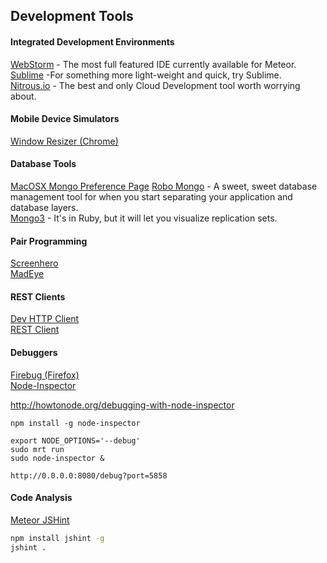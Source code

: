  
 

## Development Tools


#### Integrated Development Environments  
[WebStorm](http://www.jetbrains.com/webstorm/) - The most full featured IDE currently available for Meteor. 
[Sublime](http://www.sublimetext.com/) -For something more light-weight and quick, try Sublime.   
[Nitrous.io](https://www.nitrous.io/) - The best and only Cloud Development tool worth worrying about.  
  

#### Mobile Device Simulators  
[Window Resizer (Chrome)](https://chrome.google.com/webstore/detail/window-resizer/kkelicaakdanhinjdeammmilcgefonfh)    
  
#### Database Tools
[MacOSX Mongo Preference Page](http://blog.mongodb.org/post/28925264384/macosx-preferences-pane-for-mongodb) [Robo Mongo](http://robomongo.org/) - A sweet, sweet database management tool for when you start separating your application and database layers.   
[Mongo3](http://mongo3.com/) - It's in Ruby, but it will let you visualize replication sets.   


#### Pair Programming  
[Screenhero](http://screenhero.com/download.html?src=btn)      
[MadEye](http://madeye.io/get-started)  
  

#### REST Clients  
[Dev HTTP Client](https://chrome.google.com/webstore/detail/dev-http-client/aejoelaoggembcahagimdiliamlcdmfm)      
[REST Client](https://chrome.google.com/webstore/detail/postman-rest-client/fdmmgilgnpjigdojojpjoooidkmcomcm/)      
  


#### Debuggers  
[Firebug (Firefox)](https://getfirebug.com/)   
[Node-Inspector](https://github.com/node-inspector/node-inspector)    
  
http://howtonode.org/debugging-with-node-inspector  
````
npm install -g node-inspector

export NODE_OPTIONS='--debug'
sudo mrt run
sudo node-inspector &

http://0.0.0.0:8080/debug?port=5858
````

#### Code Analysis  

[Meteor JSHint](https://github.com/raix/Meteor-jshintrc)  

````sh
npm install jshint -g
jshint .
````
